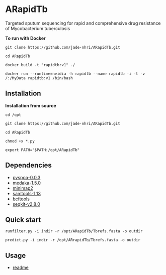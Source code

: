 # ARapidTb
Targeted sputum sequencing for rapid and comprehensive drug resistance of Mycobacterium tuberculosis

**To run with Docker**

``git clone https://github.com/jade-nhri/ARapidTb.git``

``cd ARapidTb``

``docker build -t "rapidtb:v1" ./``

``docker run --runtime=nvidia -h rapidtb --name rapidtb -i -t -v /:/MyData rapidtb:v1 /bin/bash``


Installation
------------
**Installation from source**

``cd /opt``

``git clone https://github.com/jade-nhri/ARapidTb.git``

``cd ARapidTb``

``chmod +x *.py``

``export PATH="$PATH:/opt/ARapidTb"``


## Dependencies

- [pyspoa-0.0.3](https://github.com/nanoporetech/pyspoa)
- [medaka-1.5.0](https://github.com/nanoporetech/medaka)
- [minimap2](https://github.com/lh3/minimap2)
- [samtools-1.13](http://github.com/samtools/)
- [bcftools](https://github.com/samtools/bcftools)
- [seqkit-v2.8.0](https://github.com/shenwei356/seqkit)

Quick start
------------
``runfilter.py -i indir -r /opt/ARapidTb/Tbrefs.fasta -o outdir``

``predict.py -i indir -r /opt/ARrapidTb/Tbrefs.fasta -o outdir``

## Usage
- [readme](https://www.dropbox.com/scl/fi/fqtmu7yhfdfokya5mokzt/Manual-of-ARapidTb.pdf?rlkey=3k2h2zp0vsobyfqpe9w93ciy2&dl=0)
